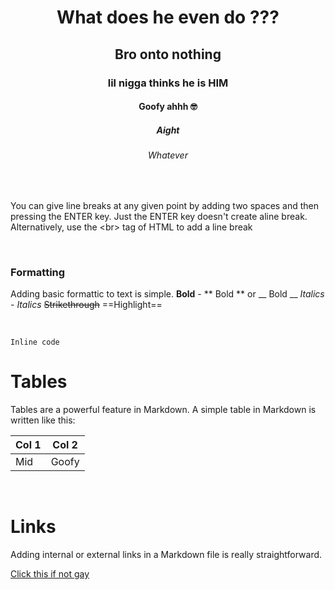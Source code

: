 <h1 align="center"> What does he even do ??? </h1>
<h2 align="center"> Bro onto nothing </h2>
<h3 align="center"> lil nigga thinks he is HIM </h3>
<h4 align="center"> Goofy ahhh 🤓 </h4>
<h5 align="center"> Aight </h5>
<h6 align="center"> Whatever </h6> 

<br>

You can give line breaks at any given point by adding two spaces and then pressing the ENTER key.
Just the ENTER key doesn't create aline break. Alternatively, use the &lt;br&gt; tag of HTML to add a line break

<br>

### Formatting
Adding basic formattic to text is simple.
**Bold** - ** Bold ** or __ Bold __
*Italics* - _Italics_
~~Strikethrough~~
==Highlight== 

<br>

```Inline code```

# Tables

Tables are a powerful feature in Markdown. A simple table in Markdown is written like this:

Col 1 | Col 2
----- | -----
Mid   | Goofy

<br>

# Links

Adding internal or external links in a Markdown file is really straightforward.

[Click this if not gay](https://youtu.be/dQw4w9WgXcQ?si=nBxZ7MjhitHsEYzn)


